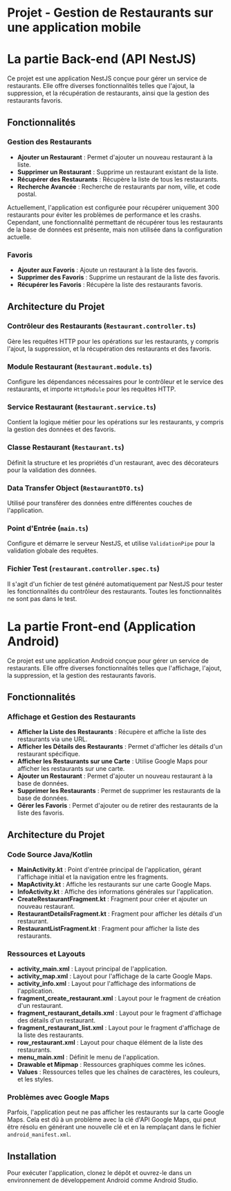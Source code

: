 # Projet - Gestion de Restaurants sur une application mobile


# La partie Back-end (API NestJS)
Ce projet est une application NestJS conçue pour gérer un service de restaurants. Elle offre diverses fonctionnalités telles que l'ajout, la suppression, et la récupération de restaurants, ainsi que la gestion des restaurants favoris.

## Fonctionnalités

### Gestion des Restaurants
- **Ajouter un Restaurant** : Permet d'ajouter un nouveau restaurant à la liste.
- **Supprimer un Restaurant** : Supprime un restaurant existant de la liste.
- **Récupérer des Restaurants** : Récupère la liste de tous les restaurants.
- **Recherche Avancée** : Recherche de restaurants par nom, ville, et code postal.

Actuellement, l'application est configurée pour récupérer uniquement 300 restaurants pour éviter les problèmes de performance et les crashs. Cependant, une fonctionnalité permettant de récupérer tous les restaurants de la base de données est présente, mais non utilisée dans la configuration actuelle.
### Favoris
- **Ajouter aux Favoris** : Ajoute un restaurant à la liste des favoris.
- **Supprimer des Favoris** : Supprime un restaurant de la liste des favoris.
- **Récupérer les Favoris** : Récupère la liste des restaurants favoris.

## Architecture du Projet

### Contrôleur des Restaurants (`Restaurant.controller.ts`)
Gère les requêtes HTTP pour les opérations sur les restaurants, y compris l'ajout, la suppression, et la récupération des restaurants et des favoris.

### Module Restaurant (`Restaurant.module.ts`)
Configure les dépendances nécessaires pour le contrôleur et le service des restaurants, et importe `HttpModule` pour les requêtes HTTP.

### Service Restaurant (`Restaurant.service.ts`)
Contient la logique métier pour les opérations sur les restaurants, y compris la gestion des données et des favoris.

### Classe Restaurant (`Restaurant.ts`)
Définit la structure et les propriétés d'un restaurant, avec des décorateurs pour la validation des données.

### Data Transfer Object (`RestaurantDTO.ts`)
Utilisé pour transférer des données entre différentes couches de l'application.

### Point d'Entrée (`main.ts`)
Configure et démarre le serveur NestJS, et utilise `ValidationPipe` pour la validation globale des requêtes.

### Fichier Test (`restaurant.controller.spec.ts`)
Il s'agit d'un fichier de test généré automatiquement par NestJS pour tester les fonctionnalités du contrôleur des restaurants.
Toutes les fonctionnalités ne sont pas dans le test.


# La partie Front-end (Application Android)

Ce projet est une application Android conçue pour gérer un service de restaurants. Elle offre diverses fonctionnalités telles que l'affichage, l'ajout, la suppression, et la gestion des restaurants favoris.

## Fonctionnalités

### Affichage et Gestion des Restaurants
- **Afficher la Liste des Restaurants** : Récupère et affiche la liste des restaurants via une URL.
- **Afficher les Détails des Restaurants** : Permet d'afficher les détails d'un restaurant spécifique.
- **Afficher les Restaurants sur une Carte** : Utilise Google Maps pour afficher les restaurants sur une carte.
- **Ajouter un Restaurant** : Permet d'ajouter un nouveau restaurant à la base de données.
- **Supprimer les Restaurants** : Permet de supprimer les restaurants de la base de données.
- **Gérer les Favoris** : Permet d'ajouter ou de retirer des restaurants de la liste des favoris.

## Architecture du Projet

### Code Source Java/Kotlin
- **MainActivity.kt** : Point d'entrée principal de l'application, gérant l'affichage initial et la navigation entre les fragments.
- **MapActivity.kt** : Affiche les restaurants sur une carte Google Maps.
- **InfoActivity.kt** : Affiche des informations générales sur l'application.
- **CreateRestaurantFragment.kt** : Fragment pour créer et ajouter un nouveau restaurant.
- **RestaurantDetailsFragment.kt** : Fragment pour afficher les détails d'un restaurant.
- **RestaurantListFragment.kt** : Fragment pour afficher la liste des restaurants.

### Ressources et Layouts
- **activity_main.xml** : Layout principal de l'application.
- **activity_map.xml** : Layout pour l'affichage de la carte Google Maps.
- **activity_info.xml** : Layout pour l'affichage des informations de l'application.
- **fragment_create_restaurant.xml** : Layout pour le fragment de création d'un restaurant.
- **fragment_restaurant_details.xml** : Layout pour le fragment d'affichage des détails d'un restaurant.
- **fragment_restaurant_list.xml** : Layout pour le fragment d'affichage de la liste des restaurants.
- **row_restaurant.xml** : Layout pour chaque élément de la liste des restaurants.
- **menu_main.xml** : Définit le menu de l'application.
- **Drawable et Mipmap** : Ressources graphiques comme les icônes.
- **Values** : Ressources telles que les chaînes de caractères, les couleurs, et les styles.

### Problèmes avec Google Maps
Parfois, l'application peut ne pas afficher les restaurants sur la carte Google Maps. Cela est dû à un problème avec la clé d'API Google Maps, qui peut être résolu en générant une nouvelle clé et en la remplaçant dans le fichier `android_manifest.xml`.

## Installation

Pour exécuter l'application, clonez le dépôt et ouvrez-le dans un environnement de développement Android comme Android Studio.


